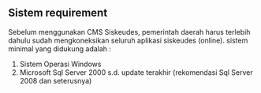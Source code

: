 ## Sistem requirement

Sebelum menggunakan CMS Siskeudes, pemerintah daerah harus terlebih dahulu sudah mengkoneksikan seluruh aplikasi siskeudes (online).
sistem minimal yang didukung adalah :
1. Sistem Operasi Windows
2. Microsoft Sql Server 2000 s.d. update terakhir (rekomendasi 
	Sql Server 2008 dan seterusnya)